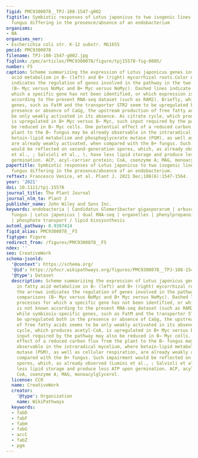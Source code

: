 ```yaml
---
figid: PMC9300078__TPJ-108-1547-g002
figtitle: Symbiotic responses of Lotus japonicus to two isogenic lines of a mycorrhizal
  fungus differing in the presence/absence of an endobacterium
organisms:
- NA
organisms_ner:
- Escherichia coli str. K-12 substr. MG1655
pmcid: PMC9300078
filename: TPJ-108-1547-g002.jpg
figlink: /pmc/articles/PMC9300078/figure/tpj15578-fig-0005/
number: F5
caption: Scheme summarizing the expression of Lotus japonicus genes involved in fatty
  acid metabolism in B– (left) and B+ (right) mycorrhizal roots.Color of the arrows
  indicates the regulation of genes involved in the pathway in the two comparisons
  (B− Myc versus NoMyc and B+ Myc versus NoMyc). Dashed lines indicate processes for
  which a specific gene has not been identified, or which expression is not known
  according to the present RNA‐seq dataset (such as RAM2). Briefly, while symbiosis‐specific
  genes, such as FatM and the transporter STR2 seem to be upregulated both in the
  presence or absence of CaGg, the upstream production of free fatty acids seems to
  be only weakly activated in its absence. As citrate cycle, which produces acetyl‐CoA,
  is upregulated in B+ Myc versus B− Myc, such input required by the pathway may also
  be reduced in B− Myc cells. One potential effect of a reduced carbon flux from the
  plant to the B– fungus may be already observable in the intraradical mycelium, where
  betain‐lipid metabolism and phosphoglycerate mutase (PGM), as well as cellular respiration,
  are already weakly activated, when compared with the B+ fungus. Such impairment
  would be reflected on second‐generation spores, which, as already observed (Lumini
  et al., ; Salvioli et al., ), have less lipid storage and produce less ATP upon
  germination. ACP, acyl‐carrier protein; CoA, coenzyme A; MAG, monoacylglycerol.
papertitle: Symbiotic responses of Lotus japonicus to two isogenic lines of a mycorrhizal
  fungus differing in the presence/absence of an endobacterium.
reftext: Francesco Venice, et al. Plant J. 2021 Dec;108(6):1547-1564.
year: '2021'
doi: 10.1111/tpj.15578
journal_title: The Plant Journal
journal_nlm_ta: Plant J
publisher_name: John Wiley and Sons Inc.
keywords: endobacteria | Candidatus Glomeribacter gigasporarum | arbuscular mycorrhizal
  fungus | Lotus japonicus | dual RNA‐seq | organelles | phenylpropanoid metabolism
  | phosphate transport / lipid biosysnthesis
automl_pathway: 0.9387414
figid_alias: PMC9300078__F5
figtype: Figure
redirect_from: /figures/PMC9300078__F5
ndex: ''
seo: CreativeWork
schema-jsonld:
  '@context': https://schema.org/
  '@id': https://pfocr.wikipathways.org/figures/PMC9300078__TPJ-108-1547-g002.html
  '@type': Dataset
  description: Scheme summarizing the expression of Lotus japonicus genes involved
    in fatty acid metabolism in B– (left) and B+ (right) mycorrhizal roots.Color of
    the arrows indicates the regulation of genes involved in the pathway in the two
    comparisons (B− Myc versus NoMyc and B+ Myc versus NoMyc). Dashed lines indicate
    processes for which a specific gene has not been identified, or which expression
    is not known according to the present RNA‐seq dataset (such as RAM2). Briefly,
    while symbiosis‐specific genes, such as FatM and the transporter STR2 seem to
    be upregulated both in the presence or absence of CaGg, the upstream production
    of free fatty acids seems to be only weakly activated in its absence. As citrate
    cycle, which produces acetyl‐CoA, is upregulated in B+ Myc versus B− Myc, such
    input required by the pathway may also be reduced in B− Myc cells. One potential
    effect of a reduced carbon flux from the plant to the B– fungus may be already
    observable in the intraradical mycelium, where betain‐lipid metabolism and phosphoglycerate
    mutase (PGM), as well as cellular respiration, are already weakly activated, when
    compared with the B+ fungus. Such impairment would be reflected on second‐generation
    spores, which, as already observed (Lumini et al., ; Salvioli et al., ), have
    less lipid storage and produce less ATP upon germination. ACP, acyl‐carrier protein;
    CoA, coenzyme A; MAG, monoacylglycerol.
  license: CC0
  name: CreativeWork
  creator:
    '@type': Organization
    name: WikiPathways
  keywords:
  - fabD
  - fabF
  - fabH
  - fabG
  - accC
  - fabZ
  - pgm
---
```

